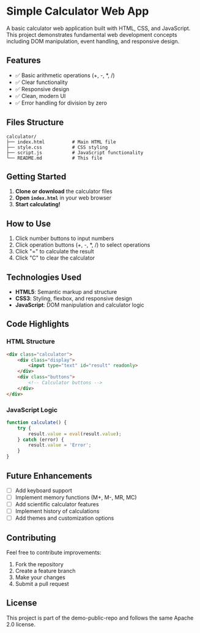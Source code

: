 # Simple Calculator Web App

A basic calculator web application built with HTML, CSS, and JavaScript. This project demonstrates fundamental web development concepts including DOM manipulation, event handling, and responsive design.

## Features

- ✅ Basic arithmetic operations (+, -, *, /)
- ✅ Clear functionality
- ✅ Responsive design
- ✅ Clean, modern UI
- ✅ Error handling for division by zero

## Files Structure

```
calculator/
├── index.html          # Main HTML file
├── style.css           # CSS styling
├── script.js           # JavaScript functionality
└── README.md           # This file
```

## Getting Started

1. **Clone or download** the calculator files
2. **Open `index.html`** in your web browser
3. **Start calculating!**

## How to Use

1. Click number buttons to input numbers
2. Click operation buttons (+, -, *, /) to select operations
3. Click "=" to calculate the result
4. Click "C" to clear the calculator

## Technologies Used

- **HTML5**: Semantic markup and structure
- **CSS3**: Styling, flexbox, and responsive design
- **JavaScript**: DOM manipulation and calculator logic

## Code Highlights

### HTML Structure
```html
<div class="calculator">
    <div class="display">
        <input type="text" id="result" readonly>
    </div>
    <div class="buttons">
        <!-- Calculator buttons -->
    </div>
</div>
```

### JavaScript Logic
```javascript
function calculate() {
    try {
        result.value = eval(result.value);
    } catch (error) {
        result.value = 'Error';
    }
}
```

## Future Enhancements

- [ ] Add keyboard support
- [ ] Implement memory functions (M+, M-, MR, MC)
- [ ] Add scientific calculator features
- [ ] Implement history of calculations
- [ ] Add themes and customization options

## Contributing

Feel free to contribute improvements:
1. Fork the repository
2. Create a feature branch
3. Make your changes
4. Submit a pull request

## License

This project is part of the demo-public-repo and follows the same Apache 2.0 license.